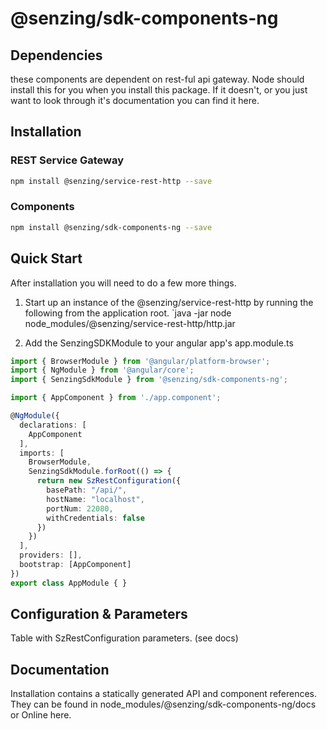 
# @senzing/sdk-components-ng

## Dependencies
these components are dependent on rest-ful api gateway. 
Node should install this for you when you install this package. If it doesn't, or 
you just want to look through it's documentation you can find it here.

## Installation
### REST Service Gateway
```bash
npm install @senzing/service-rest-http --save
```

### Components
```bash
npm install @senzing/sdk-components-ng --save
```


## Quick Start
After installation you will need to do a few more things.

1) Start up an instance of the @senzing/service-rest-http by running the following 
   from the application root. 
   `java -jar node node_modules/@senzing/service-rest-http/http.jar

2) Add the SenzingSDKModule to your angular app's app.module.ts 
```typescript
import { BrowserModule } from '@angular/platform-browser';
import { NgModule } from '@angular/core';
import { SenzingSdkModule } from '@senzing/sdk-components-ng';

import { AppComponent } from './app.component';

@NgModule({
  declarations: [
    AppComponent
  ],
  imports: [
    BrowserModule,
    SenzingSdkModule.forRoot(() => {
      return new SzRestConfiguration({
        basePath: "/api/",
        hostName: "localhost",
        portNum: 22080,
        withCredentials: false
      })
    })
  ],
  providers: [],
  bootstrap: [AppComponent]
})
export class AppModule { }
```

## Configuration & Parameters
Table with SzRestConfiguration parameters. (see docs)


## Documentation
Installation contains a statically generated API and component references. They can be found in
node_modules/@senzing/sdk-components-ng/docs or Online here.

